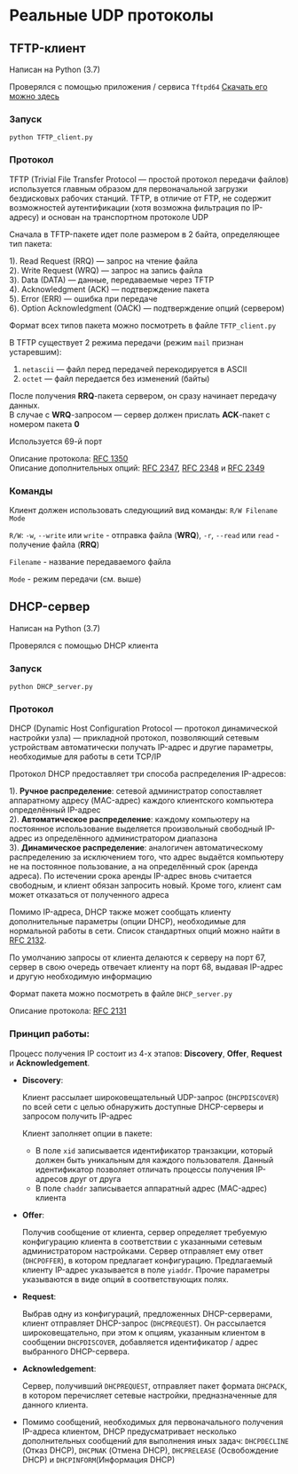 
# Реальные UDP протоколы

## TFTP-клиент

Написан на Python (3.7)

Проверялся с помощью приложения / сервиса `Tftpd64` [Скачать его можно здесь](https://github.com/peacepenguin/tftpd64/releases)

### Запуск

`python TFTP_client.py`

### Протокол

TFTP (Trivial File Transfer Protocol — простой протокол передачи файлов) используется главным образом для первоначальной загрузки бездисковых рабочих станций.
TFTP, в отличие от FTP, не содержит возможностей аутентификации (хотя возможна фильтрация по IP-адресу) и основан на транспортном протоколе UDP

Сначала в TFTP-пакете идет поле размером в 2 байта, определяющее тип пакета:

1). Read Request (RRQ) — запрос на чтение файла   
2). Write Request (WRQ) — запрос на запись файла   
3). Data (DATA) — данные, передаваемые через TFTP   
4). Acknowledgment (ACK) — подтверждение пакета   
5). Error (ERR) — ошибка при передаче   
6). Option Acknowledgment (OACK) — подтверждение опций (сервером)

Формат всех типов пакета можно посмотреть в файле `TFTP_client.py`

В TFTP существует 2 режима передачи (режим `mail` признан устаревшим):

1. `netascii` — файл перед передачей перекодируется в ASCII   
2. `octet` — файл передается без изменений (байты)

После получения **RRQ**-пакета сервером, он сразу начинает передачу данных.   
В случае с **WRQ**-запросом — сервер должен прислать **ACK**-пакет c номером пакета **0**

Используется 69-й порт

Описание протокола: [RFC 1350](https://datatracker.ietf.org/doc/html/rfc1350)   
Описание дополнительных опций: [RFC 2347](https://datatracker.ietf.org/doc/html/rfc2347), [RFC 2348](https://datatracker.ietf.org/doc/html/rfc2348) и 
[RFC 2349](https://datatracker.ietf.org/doc/html/rfc2349)

### Команды

Клиент должен использовать следующиий вид команды: `R/W Filename Mode`

`R/W`: `-w`, `--write` или `write` - отправка файла (**WRQ**), `-r`, `--read` или `read` - получение файла (**RRQ**)

`Filename` - название передаваемого файла

`Mode` - режим передачи (см. выше)

## DHCP-сервер

Написан на Python (3.7)

Проверялся с помощью DHCP клиента

### Запуск

`python DHCP_server.py`

### Протокол

DHCP (Dynamic Host Configuration Protocol — протокол динамической настройки узла) — прикладной протокол, 
позволяющий сетевым устройствам автоматически получать IP-адрес и другие параметры, необходимые для работы в сети TCP/IP 

Протокол DHCP предоставляет три способа распределения IP-адресов:

1). **Ручное распределение**: сетевой администратор сопоставляет аппаратному адресу (MAC-адрес) каждого клиентского компьютера определённый IP-адрес   
2). **Автоматическое распределение**: каждому компьютеру на постоянное использование выделяется произвольный свободный IP-адрес из определённого администратором диапазона   
3). **Динамическое распределение**: аналогичен автоматическому распределению за исключением того, что адрес выдаётся компьютеру не на постоянное пользование, а на определённый срок (аренда адреса). 
По истечении срока аренды IP-адрес вновь считается свободным, и клиент обязан запросить новый. Кроме того, клиент сам может отказаться от полученного адреса

Помимо IP-адреса, DHCP также может сообщать клиенту дополнительные параметры (опции DHCP), необходимые для нормальной работы в сети. 
Список стандартных опций можно найти в [RFC 2132](https://datatracker.ietf.org/doc/html/rfc2132).

По умолчанию запросы от клиента делаются к серверу на порт 67, сервер в свою очередь отвечает клиенту на порт 68, выдавая IP-адрес и другую необходимую информацию

Формат пакета можно посмотреть в файле `DHCP_server.py`

Описание протокола: [RFC 2131](https://datatracker.ietf.org/doc/html/rfc2131)

### Принцип работы:

Процесс получения IP состоит из 4-х этапов: **Discovery**, **Offer**, **Request** и **Acknowledgement**.

* **Discovery**: 

    Клиент рассылает широковещательный UDP-запрос (`DHCPDISCOVER`) по всей сети с целью обнаружить доступные DHCP-серверы и запросом получить IP-адрес

    Клиент заполняет опции в пакете:
    * В поле `xid` записывается идентификатор транзакции, который должен быть уникальным для каждого пользователя. Данный идентификатор позволяет отличать процессы получения IP-адресов друг от друга   
    * В поле `chaddr` записывается аппаратный адрес (MAC-адрес) клиента

* **Offer**:

    Получив сообщение от клиента, сервер определяет требуемую конфигурацию клиента в соответствии с указанными сетевым администратором настройками. 
    Сервер отправляет ему ответ (`DHCPOFFER`), в котором предлагает конфигурацию. Предлагаемый клиенту IP-адрес указывается в поле `yiaddr`. 
    Прочие параметры указываются в виде опций в соответствующих полях.  

* **Request**:

    Выбрав одну из конфигураций, предложенных DHCP-серверами, клиент отправляет DHCP-запрос (`DHCPREQUEST`). 
    Он рассылается широковещательно, при этом к опциям, указанным клиентом в сообщении `DHCPDISCOVER`, добавляется идентификатор / адрес выбранного DHCP-сервера.

* **Acknowledgement**:

    Сервер, получивший `DHCPREQUEST`, отправляет пакет формата `DHCPACK`, в котором перечисляет сетевые настройки, предназначенные для данного клиента.

* Помимо сообщений, необходимых для первоначального получения IP-адреса клиентом, DHCP предусматривает несколько дополнительных сообщений для выполнения иных задач: 
`DHCPDECLINE` (Отказ DHCP), `DHCPNAK` (Отмена DHCP), `DHCPRELEASE` (Освобождение DHCP) и `DHCPINFORM`(Информация DHCP)
